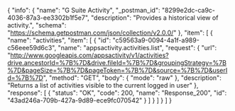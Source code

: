 {
  "info": {
    "name": "G Suite Activity",
    "_postman_id": "8299e2dc-ca9c-4036-87a3-ee3302b1f5e7",
    "description": "Provides a historical view of activity.",
    "schema": "https://schema.getpostman.com/json/collection/v2.0.0/"
  },
  "item": [
    {
      "name": "activities",
      "item": [
        {
          "id": "c59563a9-0094-4a1f-a989-c56eee59d6c3",
          "name": "appsactivity.activities.list",
          "request": {
            "url": "http://www.googleapis.com/appsactivity/v1/activities?drive.ancestorId=%7B%7D&drive.fileId=%7B%7D&groupingStrategy=%7B%7D&pageSize=%7B%7D&pageToken=%7B%7D&source=%7B%7D&userId=%7B%7D",
            "method": "GET",
            "body": {
              "mode": "raw"
            },
            "description": "Returns a list of activities visible to the current logged in user"
          },
          "response": [
            {
              "status": "OK",
              "code": 200,
              "name": "Response_200",
              "id": "43ad246a-709b-427a-9d89-ece9fc070542"
            }
          ]
        }
      ]
    }
  ]
}